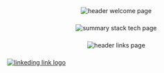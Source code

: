 <div align="center">
  <img src="https://iili.io/JujIx8G.png" alt="header welcome page" />
</div>

###

<div align="center">
  <img  src="https://iili.io/JujI7M7.png" alt="summary stack tech page"  />
</div>

###

<div align="center">
  <img src="https://iili.io/Juj51jf.png" alt="header links page"  />
</div>

###

 <div style="display: flex;" align="center">
       <a href="https://www.linkedin.com/in/matiassiocordich/" target="_blank">
         <img src="https://iili.io/JujYosR.png" alt="linkeding link logo"/>
       </a>
</div>
